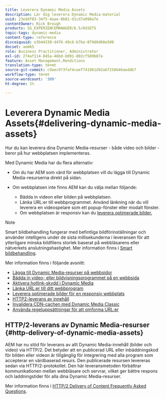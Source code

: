 ```yaml
---
title: Leverera Dynamic Media Assets
description: Lär dig leverera Dynamic Media-material
uuid: 23eddf83-34f5-4aae-8b81-d1cd7a098a7e
contentOwner: Rick Brough
products: SG_EXPERIENCEMANAGER/6.5/ASSETS
topic-tags: dynamic-media
content-type: reference
discoiquuid: e3b44330-d476-49c6-b7ba-079d0d60e500
docset: aem65
role: Business Practitioner, Administrator
exl-id: 274af114-845a-46bd-b091-802cf589687a
feature: Asset Management,Renditions
translation-type: tm+mt
source-git-commit: c9aec973faf4caef741961d92a6f258646aeddb7
workflow-type: tm+mt
source-wordcount: '309'
ht-degree: 1%

---
```


# Leverera Dynamic Media Assets{#delivering-dynamic-media-assets}

Hur du kan leverera dina Dynamic Media-resurser - både video och bilder - beror på hur webbplatsen implementeras.

Med Dynamic Media har du flera alternativ:

* Om du har AEM som värd för webbplatsen vill du lägga till Dynamic Media-resurserna direkt på sidan.
* Om webbplatsen inte finns AEM kan du välja mellan följande:

   * Bädda in videon eller bilden på webbplatsen.
   * Länka URL:er till webbprogrammet. Använd länkning när du vill leverera en videospelare som ett popup-fönster eller modalt fönster.
   * Om webbplatsen är responsiv kan du [leverera optimerade bilder.](/help/assets/responsive-site.md)

>[!NOTE]
>
>Smart bildbehandling fungerar med befintliga bildförinställningar och använder intelligens under de sista millisekunderna i leveransen för att ytterligare minska bildfilens storlek baserat på webbläsarens eller nätverkets anslutningshastighet. Mer information finns i [Smart bildbehandling](/help/assets/imaging-faq.md).

Mer information finns i följande avsnitt:

* [Lägga till Dynamic Media-resurser på webbsidor](/help/assets/adding-dynamic-media-assets-to-pages.md)
* [Bädda in video- eller bildvisningsprogrammet på en webbsida](/help/assets/embed-code.md)
* [Aktivera hotlink-skydd i Dynamic Media](hotlink-protection.md)
* [Länka URL:er till ditt webbprogram](/help/assets/linking-urls-to-yourwebapplication.md)
* [Leverera optimerade bilder för en responsiv webbplats](/help/assets/responsive-site.md)
* [HTTP2-leverans av innehåll](/help/assets/http2.md)
* [Invalidera CDN-cachen med Dynamic Media Classic](/help/assets/invalidate-cdn-cache-dm-classic.md)
* [Använda regeluppsättningar för att omforma URL:er](/help/assets/using-rulesets-to-transform-urls.md)


## HTTP/2-leverans av Dynamic Media-resurser {#http-delivery-of-dynamic-media-assets}

AEM har nu stöd för leverans av allt Dynamic Media-innehåll (bilder och video) via HTTP/2. Det betyder att en publicerad URL eller inbäddningskod för bilden eller videon är tillgänglig för integrering med alla program som accepterar en värdbaserad resurs. Den publicerade resursen levereras sedan via HTTP/2-protokollet. Den här leveransmetoden förbättrar kommunikationen mellan webbläsare och servrar, vilket ger bättre respons och laddningstider för alla dina Dynamic Media-resurser.

Mer information finns i [HTTP/2 Delivery of Content Frequently Asked Questions](/help/sites-administering/scene7-http2faq.md).
